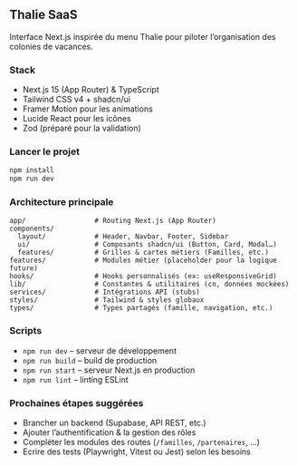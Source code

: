## Thalie SaaS

Interface Next.js inspirée du menu Thalie pour piloter l’organisation des colonies de vacances.

### Stack
- Next.js 15 (App Router) & TypeScript
- Tailwind CSS v4 + shadcn/ui
- Framer Motion pour les animations
- Lucide React pour les icônes
- Zod (préparé pour la validation)

### Lancer le projet
```bash
npm install
npm run dev
```

### Architecture principale
```
app/                 # Routing Next.js (App Router)
components/
  layout/            # Header, Navbar, Footer, Sidebar
  ui/                # Composants shadcn/ui (Button, Card, Modal…)
  features/          # Grilles & cartes métiers (Familles, etc.)
features/            # Modules métier (placeholder pour la logique future)
hooks/               # Hooks personnalisés (ex: useResponsiveGrid)
lib/                 # Constantes & utilitaires (cn, données mockées)
services/            # Intégrations API (stubs)
styles/              # Tailwind & styles globaux
types/               # Types partagés (famille, navigation, etc.)
```

### Scripts
- `npm run dev` – serveur de développement
- `npm run build` – build de production
- `npm run start` – serveur Next.js en production
- `npm run lint` – linting ESLint

### Prochaines étapes suggérées
- Brancher un backend (Supabase, API REST, etc.)
- Ajouter l’authentification & la gestion des rôles
- Compléter les modules des routes (`/familles`, `/partenaires`, …)
- Ecrire des tests (Playwright, Vitest ou Jest) selon les besoins
